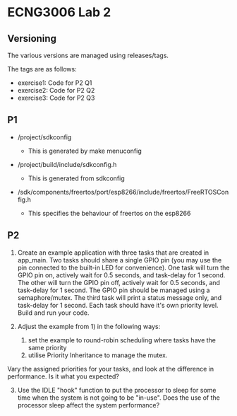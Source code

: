 # ECNG3006 Lab 2 

## Versioning

The various versions are managed using releases/tags.

The tags are as follows:
- exercise1: Code for P2 Q1
- exercise2: Code for P2 Q2
- exercise3: Code for P2 Q3

## P1
- /project/sdkconfig
  
  - This is generated by make menuconfig
  
- /project/build/include/sdkconfig.h
  
  - This is generated from sdkconfig

- /sdk/components/freertos/port/esp8266/include/freertos/FreeRTOSConfig.h

  - This specifies the behaviour of freertos on the esp8266

## P2
1. Create an example application with three tasks that are created in app_main. Two tasks should share a single GPIO 
pin (you may use the pin connected to the built-in LED for convenience). One task will turn the GPIO pin on, actively
wait for 0.5 seconds, and task-delay for 1 second. The other will turn the GPIO pin off, actively wait for 0.5 seconds,
and task-delay for 1 second. The GPIO pin should be managed using a semaphore/mutex. The third task will print a status
message only, and task-delay for 1 second. Each task should have it's own priority level. Build and run your code.

2. Adjust the example from 1) in the following ways: 
    1. set the example to round-robin scheduling where tasks have the 
same priority
    2. utilise Priority Inheritance to manage the mutex. 
  
Vary the assigned priorities for your tasks, and look at the difference in performance. Is it what you expected?

3. Use the IDLE "hook" function to put the processor to sleep for some time when the system is not going to be 
"in-use". Does the use of the processor sleep affect the system performance?

